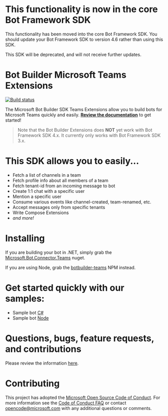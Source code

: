 # This functionality is now in the core Bot Framework SDK

This functionality has been moved into the core Bot Framework SDK. You should update your Bot Framework SDK to version 4.6 rather than using this SDK.

This SDK will be deprecated, and will not receive further updates.

# Bot Builder Microsoft Teams Extensions

 [![Build status](https://ci.appveyor.com/api/projects/status/504dr2qv99ee2ide/branch/master?svg=true)](https://ci.appveyor.com/project/RamjotSingh/botbuilder-microsoftteams/branch/master)


The Microsoft Bot Builder SDK Teams Extensions allow you to build bots for Microsoft Teams quickly and easily. **[Review the documentation](https://docs.microsoft.com/en-us/microsoftteams/platform/concepts/bots/bots-overview)** to get started!

> Note that the Bot Builder Extensions does **NOT** yet work with Bot Framework SDK 4.x. It currently only works with Bot Framework SDK 3.x.

# This SDK allows you to easily...

* Fetch a list of channels in a team
* Fetch profile info about all members of a team
* Fetch tenant-id from an incoming message to bot
* Create 1:1 chat with a specific user
* Mention a specific user
* Consume various events like channel-created, team-renamed, etc.
* Accept messages only from specific tenants
* Write Compose Extensions
* _and more!_

# Installing

If you are building your bot in .NET, simply grab the [Microsoft.Bot.Connector.Teams](https://www.nuget.org/packages/Microsoft.Bot.Connector.Teams) nuget.

If you are using Node, grab the [botbuilder-teams](https://www.npmjs.com/package/botbuilder-teams) NPM instead.

# Get started quickly with our samples:

* Sample bot [C#](https://github.com/OfficeDev/BotBuilder-MicrosoftTeams/tree/master/CSharp/Samples/Microsoft.Bot.Connector.Teams.SampleBot)
* Sample bot [Node](https://github.com/OfficeDev/BotBuilder-MicrosoftTeams/tree/master/Node/samples)

# Questions, bugs, feature requests, and contributions
Please review the information [here](https://docs.microsoft.com/en-us/microsoftteams/platform/feedback).

# Contributing

This project has adopted the [Microsoft Open Source Code of Conduct](https://opensource.microsoft.com/codeofconduct/). For more information see the [Code of Conduct FAQ](https://opensource.microsoft.com/codeofconduct/faq/) or contact [opencode@microsoft.com](mailto:opencode@microsoft.com) with any additional questions or comments.
